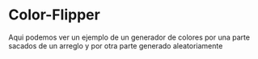 # Color-Flipper
Aqui podemos ver un ejemplo de un generador de colores por una parte sacados de un arreglo y por otra parte generado aleatoriamente
